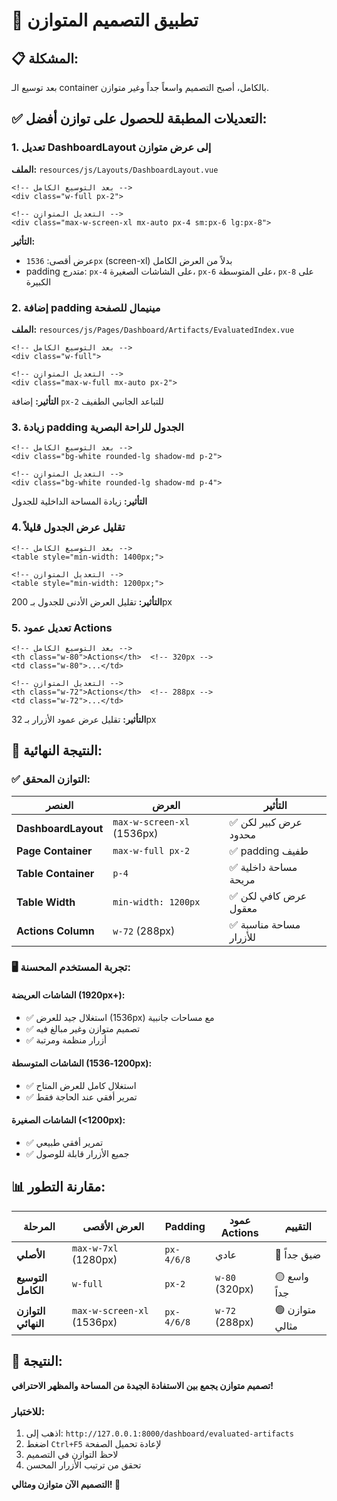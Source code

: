 # 🎯 تطبيق التصميم المتوازن

## 📋 المشكلة:
بعد توسيع الـ container بالكامل، أصبح التصميم واسعاً جداً وغير متوازن.

## ✅ التعديلات المطبقة للحصول على توازن أفضل:

### 1. تعديل DashboardLayout إلى عرض متوازن
**الملف:** `resources/js/Layouts/DashboardLayout.vue`
```vue
<!-- بعد التوسيع الكامل -->
<div class="w-full px-2">

<!-- التعديل المتوازن -->
<div class="max-w-screen-xl mx-auto px-4 sm:px-6 lg:px-8">
```
**التأثير:** 
- عرض أقصى: `1536px` (screen-xl) بدلاً من العرض الكامل
- padding متدرج: `px-4` على الشاشات الصغيرة، `px-6` على المتوسطة، `px-8` على الكبيرة

### 2. إضافة padding مينيمال للصفحة
**الملف:** `resources/js/Pages/Dashboard/Artifacts/EvaluatedIndex.vue`
```vue
<!-- بعد التوسيع الكامل -->
<div class="w-full">

<!-- التعديل المتوازن -->
<div class="max-w-full mx-auto px-2">
```
**التأثير:** إضافة `px-2` للتباعد الجانبي الطفيف

### 3. زيادة padding الجدول للراحة البصرية
```vue
<!-- بعد التوسيع الكامل -->
<div class="bg-white rounded-lg shadow-md p-2">

<!-- التعديل المتوازن -->
<div class="bg-white rounded-lg shadow-md p-4">
```
**التأثير:** زيادة المساحة الداخلية للجدول

### 4. تقليل عرض الجدول قليلاً
```vue
<!-- بعد التوسيع الكامل -->
<table style="min-width: 1400px;">

<!-- التعديل المتوازن -->
<table style="min-width: 1200px;">
```
**التأثير:** تقليل العرض الأدنى للجدول بـ 200px

### 5. تعديل عمود Actions
```vue
<!-- بعد التوسيع الكامل -->
<th class="w-80">Actions</th>  <!-- 320px -->
<td class="w-80">...</td>

<!-- التعديل المتوازن -->
<th class="w-72">Actions</th>  <!-- 288px -->
<td class="w-72">...</td>
```
**التأثير:** تقليل عرض عمود الأزرار بـ 32px

## 🎯 النتيجة النهائية:

### ✅ التوازن المحقق:
| العنصر | العرض | التأثير |
|---------|--------|---------|
| **DashboardLayout** | `max-w-screen-xl` (1536px) | ✅ عرض كبير لكن محدود |
| **Page Container** | `max-w-full px-2` | ✅ padding طفيف |
| **Table Container** | `p-4` | ✅ مساحة داخلية مريحة |
| **Table Width** | `min-width: 1200px` | ✅ عرض كافي لكن معقول |
| **Actions Column** | `w-72` (288px) | ✅ مساحة مناسبة للأزرار |

### 🖥️ تجربة المستخدم المحسنة:

#### الشاشات العريضة (1920px+):
- ✅ استغلال جيد للعرض (1536px) مع مساحات جانبية
- ✅ تصميم متوازن وغير مبالغ فيه
- ✅ أزرار منظمة ومرتبة

#### الشاشات المتوسطة (1200-1536px):
- ✅ استغلال كامل للعرض المتاح
- ✅ تمرير أفقي عند الحاجة فقط

#### الشاشات الصغيرة (<1200px):
- ✅ تمرير أفقي طبيعي
- ✅ جميع الأزرار قابلة للوصول

## 📊 مقارنة التطور:

| المرحلة | العرض الأقصى | Padding | عمود Actions | التقييم |
|----------|---------------|---------|--------------|---------|
| **الأصلي** | `max-w-7xl` (1280px) | `px-4/6/8` | عادي | 🔴 ضيق جداً |
| **التوسيع الكامل** | `w-full` | `px-2` | `w-80` (320px) | 🟡 واسع جداً |
| **التوازن النهائي** | `max-w-screen-xl` (1536px) | `px-4/6/8` | `w-72` (288px) | 🟢 متوازن مثالي |

## 🎉 النتيجة:

**تصميم متوازن يجمع بين الاستفادة الجيدة من المساحة والمظهر الاحترافي!**

### للاختبار:
1. اذهب إلى: `http://127.0.0.1:8000/dashboard/evaluated-artifacts`
2. اضغط `Ctrl+F5` لإعادة تحميل الصفحة
3. لاحظ التوازن في التصميم
4. تحقق من ترتيب الأزرار المحسن

**التصميم الآن متوازن ومثالي! 🚀** 